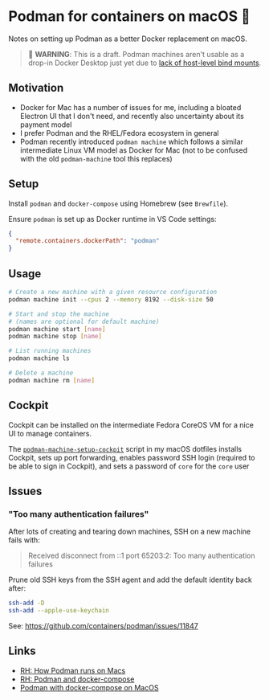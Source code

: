 # Podman for containers on macOS 🐳

Notes on setting up Podman as a better Docker replacement on macOS.

> 🚨 **WARNING**: This is a draft. Podman machines aren't usable as a drop-in Docker Desktop just
> yet due to [lack of host-level bind mounts](https://github.com/containers/podman/issues/8016).

## Motivation

- Docker for Mac has a number of issues for me, including a bloated Electron UI that I don't need,
  and recently also uncertainty about its payment model
- I prefer Podman and the RHEL/Fedora ecosystem in general
- Podman recently introduced `podman machine` which follows a similar intermediate Linux VM model
  as Docker for Mac (not to be confused with the old `podman-machine` tool this replaces)

## Setup

Install `podman` and `docker-compose` using Homebrew (see `Brewfile`).

Ensure `podman` is set up as Docker runtime in VS Code settings:

```json
{
  "remote.containers.dockerPath": "podman"
}
```

## Usage

```bash
# Create a new machine with a given resource configuration
podman machine init --cpus 2 --memory 8192 --disk-size 50

# Start and stop the machine
# (names are optional for default machine)
podman machine start [name]
podman machine stop [name]

# List running machines
podman machine ls

# Delete a machine
podman machine rm [name]
```

## Cockpit

Cockpit can be installed on the intermediate Fedora CoreOS VM for a nice UI to manage containers.

The [`podman-machine-setup-cockpit`](../tag-macos/bin/podman-machine-setup-cockpit) script in my
macOS dotfiles installs Cockpit, sets up port forwarding, enables password SSH login (required to
be able to sign in Cockpit), and sets a password of `core` for the `core` user

## Issues

### "Too many authentication failures"

After lots of creating and tearing down machines, SSH on a new machine fails with:

> Received disconnect from ::1 port 65203:2: Too many authentication failures

Prune old SSH keys from the SSH agent and add the default identity back after:

```bash
ssh-add -D
ssh-add --apple-use-keychain
```

See: https://github.com/containers/podman/issues/11847

## Links

- [RH: How Podman runs on Macs](https://www.redhat.com/sysadmin/podman-mac-machine-architecture)
- [RH: Podman and docker-compose](https://www.redhat.com/sysadmin/podman-docker-compose)
- [Podman with docker-compose on MacOS](https://gist.github.com/kaaquist/dab64aeb52a815b935b11c86202761a3)
